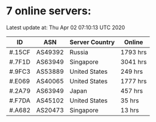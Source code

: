 # 7 online servers:

Latest update at: Thu Apr 02 07:10:13 UTC 2020

| ID | ASN | Server Country | Online |
| -- | --- | -------------- | ------ |
| #.15CF | AS49392 | Russia | 1793 hrs |
| #.7F1D | AS63949 | Singapore | 3041 hrs |
| #.9FC3 | AS53889 | United States | 249 hrs |
| #.E069 | AS40065 | United States | 1777 hrs |
| #.2A79 | AS63949 | Japan | 457 hrs |
| #.F7DA | AS45102 | United States | 35 hrs |
| #.A682 | AS20473 | Singapore | 13 hrs |

